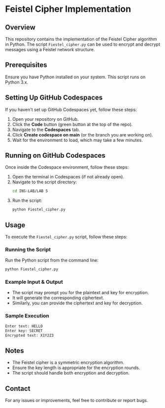 # Feistel Cipher Implementation

## Overview
This repository contains the implementation of the Feistel Cipher algorithm in Python. The script `Fiestel_cipher.py` can be used to encrypt and decrypt messages using a Feistel network structure.

## Prerequisites
Ensure you have Python installed on your system. This script runs on Python 3.x.

## Setting Up GitHub Codespaces
If you haven't set up GitHub Codespaces yet, follow these steps:
1. Open your repository on GitHub.
2. Click the **Code** button (green button at the top of the repo).
3. Navigate to the **Codespaces** tab.
4. Click **Create codespace on main** (or the branch you are working on).
5. Wait for the environment to load, which may take a few minutes.

## Running on GitHub Codespaces
Once inside the Codespace environment, follow these steps:
1. Open the terminal in Codespaces (if not already open).
2. Navigate to the script directory:
   ```sh
   cd INS-LAB/LAB 5
   ```
3. Run the script:
   ```sh
   python Fiestel_cipher.py
   ```

## Usage
To execute the `Fiestel_cipher.py` script, follow these steps:

### Running the Script
Run the Python script from the command line:
```sh
python Fiestel_cipher.py
```

### Example Input & Output
- The script may prompt you for the plaintext and key for encryption.
- It will generate the corresponding ciphertext.
- Similarly, you can provide the ciphertext and key for decryption.

### Sample Execution
```sh
Enter text: HELLO
Enter key: SECRET
Encrypted text: X1Y2Z3
```

## Notes
- The Feistel cipher is a symmetric encryption algorithm.
- Ensure the key length is appropriate for the encryption rounds.
- The script should handle both encryption and decryption.

## Contact
For any issues or improvements, feel free to contribute or report bugs.

